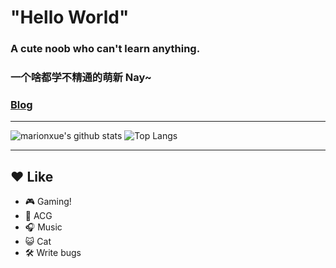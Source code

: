 # "Hello World"

### A cute noob who can't learn anything.
### 一个啥都学不精通的萌新 Nay~
### [Blog][1]
***
![marionxue's github stats](https://github-readme-stats.vercel.app/api?username=claraqwq&bg_color=45,ecfdff,899ec7&title_color=6086af&text_color=6086af&show_icons=true&locale=cn) 
![Top Langs](https://github-readme-stats.vercel.app/api/top-langs/?username=claraqwq&bg_color=45,ecfdff,899ec7&title_color=6086af&text_color=6086af&show_icons=true&locale=cn&layout=default)
***
## ❤️ Like
- 🎮 Gaming!
- 👘 ACG
- 🎧 Music
- 😺 Cat
- 🛠️ Write bugs

[1]: https://blog.claraqwq.com "Clara的小窝"
<!--
**claraqwq/claraqwq** is a ✨ _special_ ✨ repository because its `README.md` (this file) appears on your GitHub profile.

Here are some ideas to get you started:

- 🔭 I’m currently working on ...
- 🌱 I’m currently learning ...
- 👯 I’m looking to collaborate on ...
- 🤔 I’m looking for help with ...
- 💬 Ask me about ...
- 📫 How to reach me: ...
- 😄 Pronouns: ...
- ⚡ Fun fact: ...
-->
